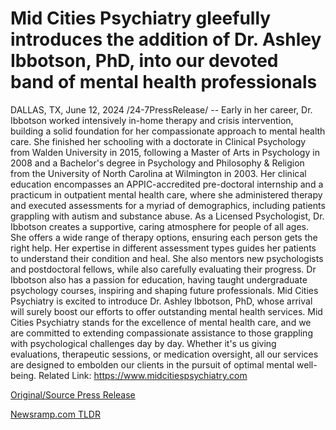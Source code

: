 # Mid Cities Psychiatry gleefully introduces the addition of Dr. Ashley Ibbotson, PhD, into our devoted band of mental health professionals

DALLAS, TX, June 12, 2024 /24-7PressRelease/ -- Early in her career, Dr. Ibbotson worked intensively in-home therapy and crisis intervention, building a solid foundation for her compassionate approach to mental health care.   She finished her schooling with a doctorate in Clinical Psychology from Walden University in 2015, following a Master of Arts in Psychology in 2008 and a Bachelor's degree in Psychology and Philosophy & Religion from the University of North Carolina at Wilmington in 2003.  Her clinical education encompasses an APPIC-accredited pre-doctoral internship and a practicum in outpatient mental health care, where she administered therapy and executed assessments for a myriad of demographics, including patients grappling with autism and substance abuse.  As a Licensed Psychologist, Dr. Ibbotson creates a supportive, caring atmosphere for people of all ages. She offers a wide range of therapy options, ensuring each person gets the right help.   Her expertise in different assessment types guides her patients to understand their condition and heal.  She also mentors new psychologists and postdoctoral fellows, while also carefully evaluating their progress.   Dr Ibbotson also has a passion for education, having taught undergraduate psychology courses, inspiring and shaping future professionals.  Mid Cities Psychiatry is excited to introduce Dr. Ashley Ibbotson, PhD, whose arrival will surely boost our efforts to offer outstanding mental health services.  Mid Cities Psychiatry stands for the excellence of mental health care, and we are committed to extending compassionate assistance to those grappling with psychological challenges day by day.  Whether it's us giving evaluations, therapeutic sessions, or medication oversight, all our services are designed to embolden our clients in the pursuit of optimal mental well-being.  Related Link: https://www.midcitiespsychiatry.com 

[Original/Source Press Release](https://www.24-7pressrelease.com/press-release/511628/mid-cities-psychiatry-gleefully-introduces-the-addition-of-dr-ashley-ibbotson-phd-into-our-devoted-band-of-mental-health-professionals) 

[Newsramp.com TLDR](https://newsramp.com/None) 